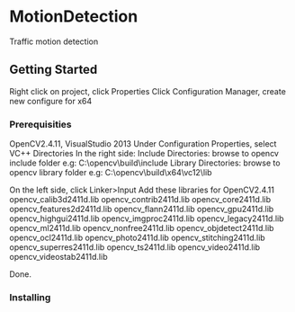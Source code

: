 # MotionDetection

Traffic motion detection

## Getting Started

Right click on project, click Properties
Click Configuration Manager, create new configure for x64

### Prerequisities

OpenCV2.4.11, VisualStudio 2013
Under Configuration Properties, select VC++ Directories
In the right side:
Include Directories: browse to opencv include folder
e.g: C:\opencv\build\include 
Library Directories: browse to opencv library folder
e.g: C:\opencv\build\x64\vc12\lib

On the left side, click Linker>Input
Add these libraries for OpenCV2.4.11
    opencv_calib3d2411d.lib
    opencv_contrib2411d.lib
    opencv_core2411d.lib
    opencv_features2d2411d.lib
    opencv_flann2411d.lib
    opencv_gpu2411d.lib
    opencv_highgui2411d.lib
    opencv_imgproc2411d.lib
    opencv_legacy2411d.lib
    opencv_ml2411d.lib
    opencv_nonfree2411d.lib
    opencv_objdetect2411d.lib
    opencv_ocl2411d.lib
    opencv_photo2411d.lib
    opencv_stitching2411d.lib
    opencv_superres2411d.lib
    opencv_ts2411d.lib
    opencv_video2411d.lib
    opencv_videostab2411d.lib

Done.


### Installing
